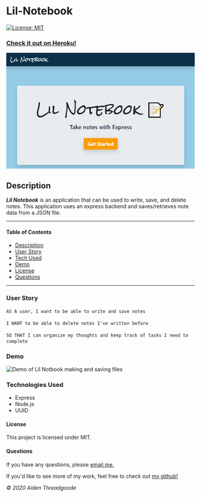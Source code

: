 
# Lil-Notebook 
[![License: MIT](https://img.shields.io/badge/License-MIT-green.svg)](https://choosealicense.com/licenses/mit/)

### [Check it out on Heroku!](https://aiden-note-taker.herokuapp.com/)

![Image of front page](./public/assets/images/lil-notebook.png)
    
## Description
***Lil Notebook*** is an application that can be used to write, save, and delete notes. This application uses an express backend and saves/retrieves note data from a JSON file.

---

#### Table of Contents
- [Description](#description)
- [User Story](#user)
- [Tech Used](#technologies)
- [Demo](#demo)
- [License](#license)
- [Questions](#questions)

---

### User Story

```
AS A user, I want to be able to write and save notes

I WANT to be able to delete notes I've written before

SO THAT I can organize my thoughts and keep track of tasks I need to complete
```

### Demo
![Demo of Lil Notbook making and saving files](./public/assets/images/demo.gif)

### Technologies Used
- Express
- Node.js
- UUID

#### License
This project is licensed under MIT. 

#### Questions
    
If you have any questions, please [email me.](mailto:aiden.threadgoode@gmail.com)

If you'd like to see more of my work, feel free to check out [my github!](https://github.com/a-thread)

*© 2020 Aiden Threadgoode*
    